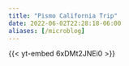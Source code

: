 ```yaml
---
title: "Pismo California Trip"
date: 2022-06-02T22:28:18-06:00
aliases: [/microblog]
---
```

{{< yt-embed 6xDMt2JNEi0 >}}
